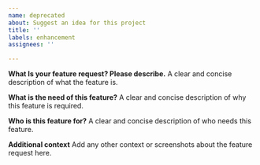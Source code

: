 ```yaml
---
name: deprecated
about: Suggest an idea for this project
title: ''
labels: enhancement
assignees: ''

---
```


**What Is your feature request? Please describe.**
A clear and concise description of what the feature is.

**What is the need of this feature?**
A clear and concise description of why this feature is required.

**Who is this feature for?**
A clear and concise description of who needs this feature.

**Additional context**
Add any other context or screenshots about the feature request here.
